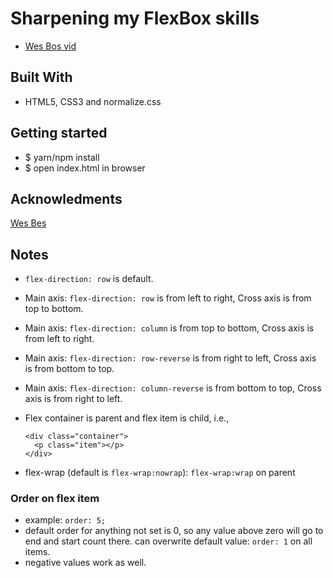 # Sharpening my FlexBox skills
- [Wes Bos vid](https://flexbox.io/)

## Built With
- HTML5, CSS3 and normalize.css

## Getting started
- $ yarn/npm install
- $ open index.html in browser

## Acknowledments
[Wes Bes](http://wesbos.com/)

## Notes
- `flex-direction: row` is default.
- Main axis: `flex-direction: row` is from left to right, Cross axis is from top to bottom.
- Main axis: `flex-direction: column` is from top to bottom, Cross axis is from left to right.
- Main axis: `flex-direction: row-reverse` is from right to left, Cross axis is from bottom to top.
- Main axis: `flex-direction: column-reverse` is from bottom to top, Cross axis is from right to left.

- Flex container is parent and flex item is child, i.e.,
  ```
  <div class="container">
    <p class="item"></p>
  </div>
  ```
- flex-wrap (default is `flex-wrap:nowrap`): `flex-wrap:wrap` on parent 

### Order on flex item
- example: `order: 5;`
- default order for anything not set is 0,  so any value above zero will go to end and start count there. 
can overwrite default value: `order: 1` on all items.
- negative values work as well.

 
